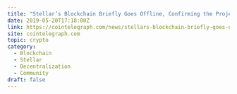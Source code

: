 ```yaml
---
title: "Stellar’s Blockchain Briefly Goes Offline, Confirming the Project Lacks Decentralization"
date: 2019-05-20T17:18:00Z
link: https://cointelegraph.com/news/stellars-blockchain-briefly-goes-offline-confirming-the-project-lacks-decentralization?utm_medium=RSS&utm_source=hune
site: cointelegraph.com
topic: crypto
category:
  - Blockchain
  - Stellar
  - Decentralization
  - Community
draft: false
---
```

